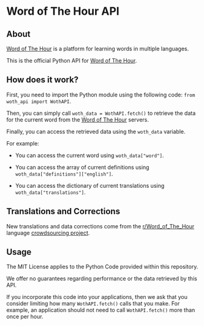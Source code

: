 # Word of The Hour API

## About

[Word of The Hour](https://wordofthehour.org) is a platform for learning words in multiple languages.

This is the official Python API for [Word of The Hour](https://wordofthehour.org).

## How does it work?

First, you need to import the Python module using the following code: `from woth_api import WothAPI`.

Then, you can simply call `woth_data = WothAPI.fetch()` to retrieve the data for the current word from the [Word of The Hour](https://wordofthehour.org) servers.

Finally, you can access the retrieved data using the `woth_data` variable.

For example:

- You can access the current word using `woth_data["word"]`.

- You can access the array of current definitions using `woth_data["definitions"]["english"]`.

- You can access the dictionary of current translations using `woth_data["translations"]`.

## Translations and Corrections

New translations and data corrections come from the [r/Word_of_The_Hour](https://www.reddit.com/r/Word_of_The_Hour/) language [crowdsourcing project](https://www.reddit.com/r/Word_of_The_Hour/comments/95v7rk/we_need_your_help_help_us_improve_our_translations/).

## Usage

The MIT License applies to the Python Code provided within this repository.

We offer no guarantees regarding performance or the data retrieved by this API.

If you incorporate this code into your applications, then we ask that you consider limiting how many `WothAPI.fetch()` calls that you make.  For example, an application should not need to call `WothAPI.fetch()` more than once per hour.
